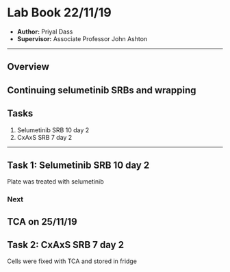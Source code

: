 # Lab Book 22/11/19
- **Author:** Priyal Dass
- **Supervisor:** Associate Professor John Ashton
------------------------------------------------------------------
## Overview

Continuing selumetinib SRBs and wrapping
------------------------------------------------------------------
## Tasks

1. Selumetinib SRB 10 day 2
2. CxAxS SRB 7 day 2

------------------------------------------------------------------
## Task 1: Selumetinib SRB 10 day 2

Plate was treated with selumetinib

### Next
TCA on 25/11/19
------------------------------------------------------------------
## Task 2: CxAxS SRB 7 day 2

Cells were fixed with TCA and stored in fridge
